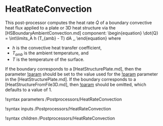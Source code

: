 # HeatRateConvection

This post-processor computes the heat rate $\dot{Q}$ of a boundary convective heat flux
applied to a plate or 3D heat structure via the [HSBoundaryAmbientConvection.md]
component:
\begin{equation}
  \dot{Q} = \int\limits_A h (T_{amb} - T) dA \,,
\end{equation}
where

- $h$ is the convective heat transfer coefficient,
- $T_{amb}$ is the ambient temperature, and
- $T$ is the temperature of the surface.

If the boundary corresponds to a [HeatStructurePlate.md], then the parameter
[!param](/Postprocessors/HeatRateConvection/scale) should be set to the value used for the
[!param](/Components/HeatStructurePlate/depth) parameter in the [HeatStructurePlate.md].
If the boundary corresponds to a [HeatStructureFromFile3D.md], then
[!param](/Postprocessors/HeatRateConvection/scale) should be omitted, which defaults
to a value of 1.

!syntax parameters /Postprocessors/HeatRateConvection

!syntax inputs /Postprocessors/HeatRateConvection

!syntax children /Postprocessors/HeatRateConvection
